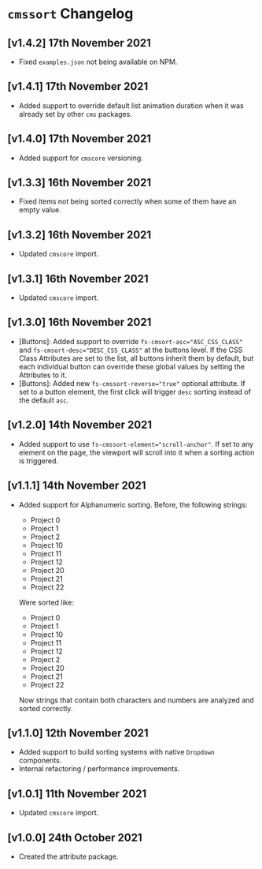 # `cmssort` Changelog

## [v1.4.2] 17th November 2021

- Fixed `examples.json` not being available on NPM.

## [v1.4.1] 17th November 2021

- Added support to override default list animation duration when it was already set by other `cms` packages.

## [v1.4.0] 17th November 2021

- Added support for `cmscore` versioning.

## [v1.3.3] 16th November 2021

- Fixed items not being sorted correctly when some of them have an empty value.

## [v1.3.2] 16th November 2021

- Updated `cmscore` import.

## [v1.3.1] 16th November 2021

- Updated `cmscore` import.

## [v1.3.0] 16th November 2021

- [Buttons]: Added support to override `fs-cmsort-asc="ASC_CSS_CLASS"` and `fs-cmsort-desc="DESC_CSS_CLASS"` at the buttons level.
  If the CSS Class Attributes are set to the list, all buttons inherit them by default, but each individual button can override these global values by setting the Attributes to it.
- [Buttons]: Added new `fs-cmssort-reverse="true"` optional attribute. If set to a button element, the first click will trigger `desc` sorting instead of the default `asc`.

## [v1.2.0] 14th November 2021

- Added support to use `fs-cmssort-element="scroll-anchor"`.
  If set to any element on the page, the viewport will scroll into it when a sorting action is triggered.

## [v1.1.1] 14th November 2021

- Added support for Alphanumeric sorting. Before, the following strings:

  - Project 0
  - Project 1
  - Project 2
  - Project 10
  - Project 11
  - Project 12
  - Project 20
  - Project 21
  - Project 22

  Were sorted like:

  - Project 0
  - Project 1
  - Project 10
  - Project 11
  - Project 12
  - Project 2
  - Project 20
  - Project 21
  - Project 22

  Now strings that contain both characters and numbers are analyzed and sorted correctly.

## [v1.1.0] 12th November 2021

- Added support to build sorting systems with native `Dropdown` components.
- Internal refactoring / performance improvements.

## [v1.0.1] 11th November 2021

- Updated `cmscore` import.

## [v1.0.0] 24th October 2021

- Created the attribute package.
